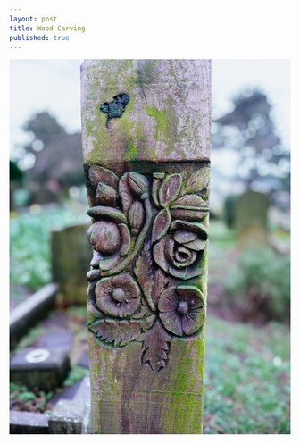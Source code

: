 ```yaml
---
layout: post
title: Wood Carving
published: true
---
```


![IMG_0418.JPG](/images/P1020015-min.jpg)
